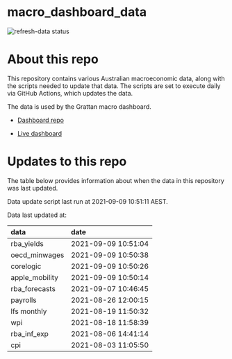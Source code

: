 
<!-- README.md is generated from README.Rmd. Please edit that file -->

# macro\_dashboard\_data

<!-- badges: start -->

![refresh-data
status](https://github.com/grattan/macro_dashboard_data/workflows/refresh-data/badge.svg)

<!-- badges: end -->

# About this repo

This repository contains various Australian macroeconomic data, along
with the scripts needed to update that data. The scripts are set to
execute daily via GitHub Actions, which updates the data.

The data is used by the Grattan macro dashboard.

  - [Dashboard repo](https://github.com/grattan/macrodashboard)

  - [Live dashboard](https://mattcowgill.shinyapps.io/macrodashboard/)

# Updates to this repo

The table below provides information about when the data in this
repository was last updated.

Data update script last run at 2021-09-09 10:51:11 AEST.

Data last updated at:

| data            | date                |
| :-------------- | :------------------ |
| rba\_yields     | 2021-09-09 10:51:04 |
| oecd\_minwages  | 2021-09-09 10:50:38 |
| corelogic       | 2021-09-09 10:50:26 |
| apple\_mobility | 2021-09-09 10:50:14 |
| rba\_forecasts  | 2021-09-07 10:46:45 |
| payrolls        | 2021-08-26 12:00:15 |
| lfs monthly     | 2021-08-19 11:50:32 |
| wpi             | 2021-08-18 11:58:39 |
| rba\_inf\_exp   | 2021-08-06 14:41:14 |
| cpi             | 2021-08-03 11:05:50 |
